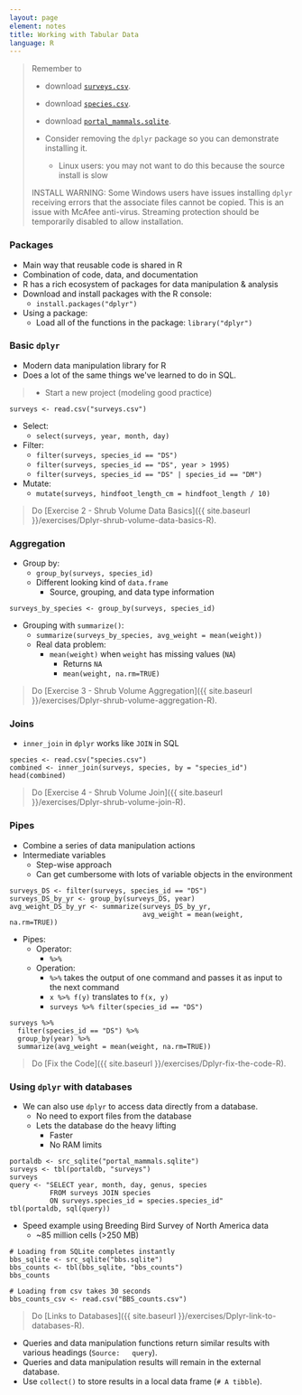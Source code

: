 ```yaml
---
layout: page
element: notes
title: Working with Tabular Data
language: R
--- 
```


> Remember to
> 
> * download [`surveys.csv`](https://ndownloader.figshare.com/files/2292172).
> * download [`species.csv`](https://ndownloader.figshare.com/files/3299483).
> * download [`portal_mammals.sqlite`](https://ndownloader.figshare.com/files/2292171).
>
> * Consider removing the `dplyr` package so you can demonstrate installing it.
>     * Linux users: you may not want to do this because the source install is slow
>
> INSTALL WARNING: Some Windows users have issues installing `dplyr` receiving
> errors that the associate files cannot be copied. This is an issue with
> McAfee anti-virus. Streaming protection should be temporarily disabled to
> allow installation.

### Packages

* Main way that reusable code is shared in R
* Combination of code, data, and documentation
* R has a rich ecosystem of packages for data manipulation & analysis
* Download and install packages with the R console:
    * `install.packages("dplyr")`
* Using a package:
    * Load all of the functions in the package: `library("dplyr")`

### Basic `dplyr`

* Modern data manipulation library for R
* Does a lot of the same things we've learned to do in SQL.

> * Start a new project (modeling good practice)

```
surveys <- read.csv("surveys.csv")
```

* Select: 
    * `select(surveys, year, month, day)`
* Filter: 
    * `filter(surveys, species_id == "DS")`
    * `filter(surveys, species_id == "DS", year > 1995)`
	* `filter(surveys, species_id == "DS" | species_id == "DM")`
* Mutate: 
    * `mutate(surveys, hindfoot_length_cm = hindfoot_length / 10)`

> Do [Exercise 2 - Shrub Volume Data Basics]({{ site.baseurl }}/exercises/Dplyr-shrub-volume-data-basics-R).

### Aggregation

* Group by: 
    * `group_by(surveys, species_id)`
    * Different looking kind of `data.frame` 
        * Source, grouping, and data type information

```
surveys_by_species <- group_by(surveys, species_id)
```

* Grouping with `summarize()`:
    * `summarize(surveys_by_species, avg_weight = mean(weight))`
    * Real data problem: 
        * `mean(weight)` when `weight` has missing values (`NA`) 
            * Returns `NA`
            * `mean(weight, na.rm=TRUE)`

> Do [Exercise 3 - Shrub Volume Aggregation]({{ site.baseurl }}/exercises/Dplyr-shrub-volume-aggregation-R).

### Joins

* `inner_join` in `dplyr` works like `JOIN` in SQL

```
species <- read.csv("species.csv")
combined <- inner_join(surveys, species, by = "species_id")
head(combined)
```

> Do [Exercise 4 - Shrub Volume Join]({{ site.baseurl }}/exercises/Dplyr-shrub-volume-join-R).

### Pipes

* Combine a series of data manipulation actions
* Intermediate variables
    * Step-wise approach 
    * Can get cumbersome with lots of variable objects in the environment

```
surveys_DS <- filter(surveys, species_id == "DS")
surveys_DS_by_yr <- group_by(surveys_DS, year)
avg_weight_DS_by_yr <- summarize(surveys_DS_by_yr, 
                                 avg_weight = mean(weight, na.rm=TRUE))
```

* Pipes:
    * Operator: 
        * `%>%`
    * Operation:
        * `%>%` takes the output of one command and passes it as input to the next command 
        * `x %>% f(y)` translates to `f(x, y)`
        * `surveys %>% filter(species_id == "DS")`

```
surveys %>%
  filter(species_id == "DS") %>%
  group_by(year) %>%
  summarize(avg_weight = mean(weight, na.rm=TRUE))
```

> Do [Fix the Code]({{ site.baseurl }}/exercises/Dplyr-fix-the-code-R).

### Using `dplyr` with databases

* We can also use `dplyr` to access data directly from a database.
    * No need to export files from the database
    * Lets the database do the heavy lifting
        * Faster
        * No RAM limits

```
portaldb <- src_sqlite("portal_mammals.sqlite")
surveys <- tbl(portaldb, "surveys")
surveys
query <- "SELECT year, month, day, genus, species
          FROM surveys JOIN species
          ON surveys.species_id = species.species_id"
tbl(portaldb, sql(query))
```

* Speed example using Breeding Bird Survey of North America data
    * ~85 million cells (>250 MB)

```
# Loading from SQLite completes instantly
bbs_sqlite <- src_sqlite("bbs.sqlite")
bbs_counts <- tbl(bbs_sqlite, "bbs_counts")
bbs_counts

# Loading from csv takes 30 seconds
bbs_counts_csv <- read.csv("BBS_counts.csv")
```

> Do [Links to Databases]({{ site.baseurl }}/exercises/Dplyr-link-to-databases-R).


* Queries and data manipulation functions return similar results with various 
  headings (`Source:   query`).
* Queries and data manipulation results will remain in the external database.
* Use `collect()` to store results in a local data frame (`# A tibble`).
